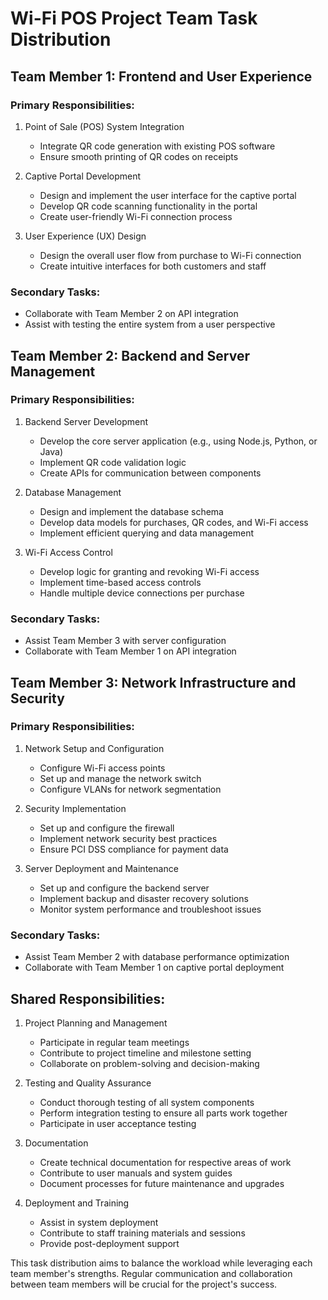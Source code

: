 # Wi-Fi POS Project Team Task Distribution

## Team Member 1: Frontend and User Experience

### Primary Responsibilities:
1. Point of Sale (POS) System Integration
   - Integrate QR code generation with existing POS software
   - Ensure smooth printing of QR codes on receipts

2. Captive Portal Development
   - Design and implement the user interface for the captive portal
   - Develop QR code scanning functionality in the portal
   - Create user-friendly Wi-Fi connection process

3. User Experience (UX) Design
   - Design the overall user flow from purchase to Wi-Fi connection
   - Create intuitive interfaces for both customers and staff

### Secondary Tasks:
- Collaborate with Team Member 2 on API integration
- Assist with testing the entire system from a user perspective

## Team Member 2: Backend and Server Management

### Primary Responsibilities:
1. Backend Server Development
   - Develop the core server application (e.g., using Node.js, Python, or Java)
   - Implement QR code validation logic
   - Create APIs for communication between components

2. Database Management
   - Design and implement the database schema
   - Develop data models for purchases, QR codes, and Wi-Fi access
   - Implement efficient querying and data management

3. Wi-Fi Access Control
   - Develop logic for granting and revoking Wi-Fi access
   - Implement time-based access controls
   - Handle multiple device connections per purchase

### Secondary Tasks:
- Assist Team Member 3 with server configuration
- Collaborate with Team Member 1 on API integration

## Team Member 3: Network Infrastructure and Security

### Primary Responsibilities:
1. Network Setup and Configuration
   - Configure Wi-Fi access points
   - Set up and manage the network switch
   - Configure VLANs for network segmentation

2. Security Implementation
   - Set up and configure the firewall
   - Implement network security best practices
   - Ensure PCI DSS compliance for payment data

3. Server Deployment and Maintenance
   - Set up and configure the backend server
   - Implement backup and disaster recovery solutions
   - Monitor system performance and troubleshoot issues

### Secondary Tasks:
- Assist Team Member 2 with database performance optimization
- Collaborate with Team Member 1 on captive portal deployment

## Shared Responsibilities:
1. Project Planning and Management
   - Participate in regular team meetings
   - Contribute to project timeline and milestone setting
   - Collaborate on problem-solving and decision-making

2. Testing and Quality Assurance
   - Conduct thorough testing of all system components
   - Perform integration testing to ensure all parts work together
   - Participate in user acceptance testing

3. Documentation
   - Create technical documentation for respective areas of work
   - Contribute to user manuals and system guides
   - Document processes for future maintenance and upgrades

4. Deployment and Training
   - Assist in system deployment
   - Contribute to staff training materials and sessions
   - Provide post-deployment support

This task distribution aims to balance the workload while leveraging each team member's strengths. Regular communication and collaboration between team members will be crucial for the project's success.
